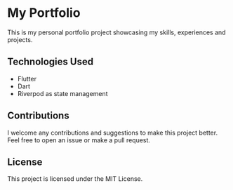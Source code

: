 # My Portfolio

This is my personal portfolio project showcasing my skills, experiences and projects.

## Technologies Used

- Flutter
- Dart
- Riverpod as state management

## Contributions

I welcome any contributions and suggestions to make this project better. Feel free to open an issue
or make a pull request.

## License

This project is licensed under the MIT License.
